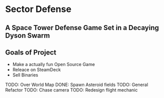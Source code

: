 # Sector Defense

## A Space Tower Defense Game Set in a Decaying Dyson Swarm



## Goals of Project

* Make a actually fun Open Source Game
* Releace on SteamDeck
* Sell Binaries





TODO: Over World Map
DONE: Spawn Asteroid fields
TODO: General Refactor
TODO: Chase camera
TODO: Redesign flight mechanic


